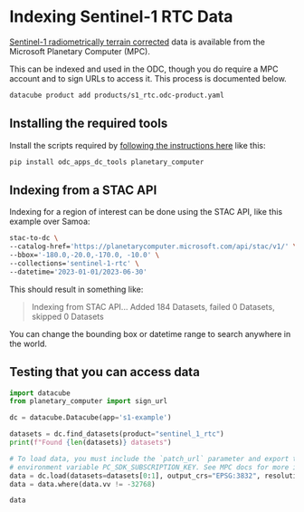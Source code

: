 # Indexing Sentinel-1 RTC Data

[Sentinel-1 radiometrically terrain corrected](https://planetarycomputer.microsoft.com/dataset/sentinel-1-rtc)
data is available from the Microsoft Planetary Computer (MPC).

This can be indexed and used in the ODC, though you do require a MPC
account and to sign URLs to access it. This process is documented below.

```bash
datacube product add products/s1_rtc.odc-product.yaml
```

## Installing the required tools

Install the scripts required by [following the instructions here](https://github.com/opendatacube/odc-tools/tree/develop/apps/dc_tools) like this:

```bash
pip install odc_apps_dc_tools planetary_computer
```

## Indexing from a STAC API

Indexing for a region of interest can be done using the STAC API, like this
example over Samoa:

```bash
stac-to-dc \
--catalog-href='https://planetarycomputer.microsoft.com/api/stac/v1/' \
--bbox='-180.0,-20.0,-170.0, -10.0' \
--collections='sentinel-1-rtc' \
--datetime='2023-01-01/2023-06-30'
```

This should result in something like:

> Indexing from STAC API...
> Added 184 Datasets, failed 0 Datasets, skipped 0 Datasets

You can change the bounding box or datetime range to search anywhere in the world.

## Testing that you can access data

``` python
import datacube
from planetary_computer import sign_url

dc = datacube.Datacube(app='s1-example')

datasets = dc.find_datasets(product="sentinel_1_rtc")
print(f"Found {len(datasets)} datasets")

# To load data, you must include the `patch_url` parameter and export the
# environment variable PC_SDK_SUBSCRIPTION_KEY. See MPC docs for more information.
data = dc.load(datasets=datasets[0:1], output_crs="EPSG:3832", resolution=(-100, 100), patch_url=sign_url)
data = data.where(data.vv != -32768)

data
```
